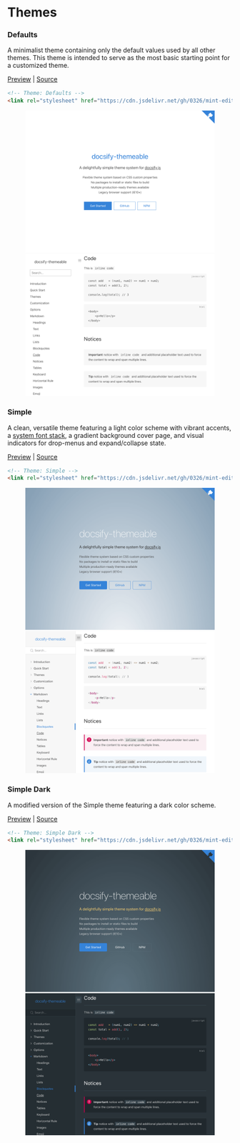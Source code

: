 # Themes

### Defaults

A minimalist theme containing only the default values used by all other
themes. This theme is intended to serve as the most basic starting point for a
customized theme.

<a href="#" data-style-group="themeable" data-style-href="css/theme-defaults.css">Preview</a> |
[Source](https://github.com/0326/mint-editor/tree/master/src/scss/themes/defaults)

```html
<!-- Theme: Defaults -->
<link rel="stylesheet" href="https://cdn.jsdelivr.net/gh/0326/mint-editor/dist/css/theme-defaults.css">
```

<figure class="thumbnails">
    <img src="assets/img/theme-defaults-cover.png" alt="Screenshot of coverpage" title="Cover page">
    <img src="assets/img/theme-defaults-content.png" alt="Screenshot of content" title="Content">
</figure>

### Simple

A clean, versatile theme featuring a light color scheme with vibrant accents, a [system font stack](https://css-tricks.com/snippets/css/system-font-stack/), a gradient
background cover page, and visual indicators for drop-menus and expand/collapse
state.

<a href="#" data-style-group="themeable" data-style-href="css/theme-simple.css">Preview</a> |
[Source](https://github.com/0326/mint-editor/tree/master/src/scss/themes/theme-simple.scss)

```html
<!-- Theme: Simple -->
<link rel="stylesheet" href="https://cdn.jsdelivr.net/gh/0326/mint-editor/dist/css/theme-simple.css">
```

<figure class="thumbnails">
    <img src="assets/img/theme-simple-cover.png" alt="Screenshot of coverpage" title="Cover page">
    <img src="assets/img/theme-simple-content.png" alt="Screenshot of content" title="Content">
</figure>

### Simple Dark

A modified version of the Simple theme featuring a dark color scheme.

<a href="#" data-style-group="themeable" data-style-href="css/theme-simple-dark.css">Preview</a> |
[Source](https://github.com/0326/mint-editor/tree/master/src/scss/themes/theme-simple-dark.scss)

```html
<!-- Theme: Simple Dark -->
<link rel="stylesheet" href="https://cdn.jsdelivr.net/gh/0326/mint-editor/dist/css/theme-simple-dark.css">
```

<figure class="thumbnails">
    <img src="assets/img/theme-simple-dark-cover.png" alt="Screenshot of coverpage" title="Cover page">
    <img src="assets/img/theme-simple-dark-content.png" alt="Screenshot of content" title="Content">
</figure>
